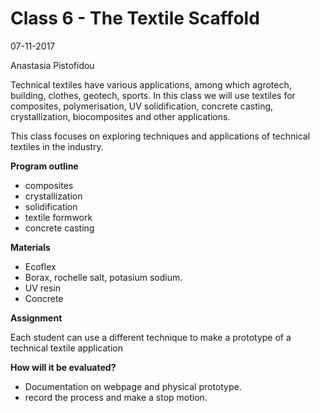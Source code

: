 # Class 6 - The Textile Scaffold

07-11-2017

Anastasia Pistofidou

Technical textiles have various applications, among which agrotech, building, clothes, geotech, sports. In this class we will use textiles for composites, polymerisation, UV solidification, concrete casting, crystallization, biocomposites and other applications.

This class focuses on exploring techniques and applications of technical textiles in the industry.

**Program outline** 

- composites 
- crystallization
- solidification
- textile formwork
- concrete casting

**Materials**

- Ecoflex
- Borax, rochelle salt, potasium sodium. 
- UV resin
- Concrete

**Assignment**

Each student can use a different technique to make a prototype of a technical textile application

**How will it be evaluated?**

- Documentation on webpage and physical prototype.
- record the process and make a stop motion.

